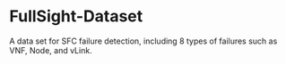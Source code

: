 # FullSight-Dataset
A data set for SFC failure detection, including 8 types of failures such as VNF, Node, and vLink.
